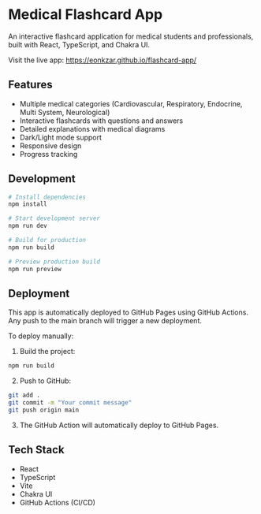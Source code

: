 # Medical Flashcard App

An interactive flashcard application for medical students and professionals, built with React, TypeScript, and Chakra UI.

Visit the live app: https://eonkzar.github.io/flashcard-app/

## Features

- Multiple medical categories (Cardiovascular, Respiratory, Endocrine, Multi System, Neurological)
- Interactive flashcards with questions and answers
- Detailed explanations with medical diagrams
- Dark/Light mode support
- Responsive design
- Progress tracking

## Development

```bash
# Install dependencies
npm install

# Start development server
npm run dev

# Build for production
npm run build

# Preview production build
npm run preview
```

## Deployment

This app is automatically deployed to GitHub Pages using GitHub Actions. Any push to the main branch will trigger a new deployment.

To deploy manually:

1. Build the project:
```bash
npm run build
```

2. Push to GitHub:
```bash
git add .
git commit -m "Your commit message"
git push origin main
```

3. The GitHub Action will automatically deploy to GitHub Pages.

## Tech Stack

- React
- TypeScript
- Vite
- Chakra UI
- GitHub Actions (CI/CD)
